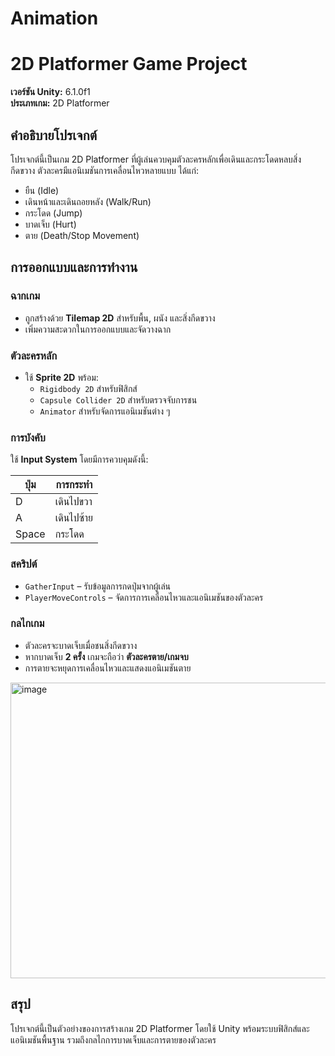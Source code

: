 # Animation
# 2D Platformer Game Project

**เวอร์ชัน Unity:** 6.1.0f1  
**ประเภทเกม:** 2D Platformer  

## คำอธิบายโปรเจกต์
โปรเจกต์นี้เป็นเกม 2D Platformer ที่ผู้เล่นควบคุมตัวละครหลักเพื่อเดินและกระโดดหลบสิ่งกีดขวาง ตัวละครมีแอนิเมชันการเคลื่อนไหวหลายแบบ ได้แก่:

- ยืน (Idle)
- เดินหน้าและเดินถอยหลัง (Walk/Run)
- กระโดด (Jump)
- บาดเจ็บ (Hurt)
- ตาย (Death/Stop Movement)

## การออกแบบและการทำงาน

### ฉากเกม
- ถูกสร้างด้วย **Tilemap 2D** สำหรับพื้น, ผนัง และสิ่งกีดขวาง
- เพิ่มความสะดวกในการออกแบบและจัดวางฉาก

### ตัวละครหลัก
- ใช้ **Sprite 2D** พร้อม:
  - `Rigidbody 2D` สำหรับฟิสิกส์
  - `Capsule Collider 2D` สำหรับตรวจจับการชน
  - `Animator` สำหรับจัดการแอนิเมชันต่าง ๆ

### การบังคับ
ใช้ **Input System** โดยมีการควบคุมดังนี้:

| ปุ่ม | การกระทำ |
|------|-----------|
| D    | เดินไปขวา |
| A    | เดินไปซ้าย |
| Space| กระโดด |

### สคริปต์
- `GatherInput` – รับข้อมูลการกดปุ่มจากผู้เล่น
- `PlayerMoveControls` – จัดการการเคลื่อนไหวและแอนิเมชันของตัวละคร

### กลไกเกม
- ตัวละครจะบาดเจ็บเมื่อชนสิ่งกีดขวาง
- หากบาดเจ็บ **2 ครั้ง** เกมจะถือว่า **ตัวละครตาย/เกมจบ**
- การตายจะหยุดการเคลื่อนไหวและแสดงแอนิเมชันตาย

<img width="937" height="473" alt="image" src="https://github.com/user-attachments/assets/d46422de-68e9-43a3-9969-3ab3429d74e1" />

## สรุป
โปรเจกต์นี้เป็นตัวอย่างของการสร้างเกม 2D Platformer โดยใช้ Unity พร้อมระบบฟิสิกส์และแอนิเมชันพื้นฐาน รวมถึงกลไกการบาดเจ็บและการตายของตัวละคร

